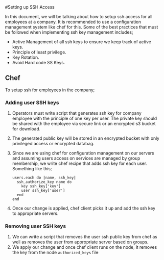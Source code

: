 #Setting up SSH Access

In this document, we will be talking about how to setup ssh access for all employees at a company. It is recommended to use a configuration management system like chef for this. Some of the best practices that must be followed when implementing ssh key management includes;

+ Active Management of all ssh keys to ensure we keep track of active keys.
+ Principle of least privilege.
+ Key Rotation.
+ Avoid Hard code SS Keys.

## Chef

To setup ssh for  employees in the company; 

### Adding user SSH keys

1. Operators must write script that generates ssh key for  company employee with the principle of one key per user. The private key should be shared with the employee via secure link or an encrypted s3 bucket for download.

2. The generated public key will be stored in an encrypted bucket with only privileged access or encrypted databag.

3. Since we are using chef for configuration management on our servers and assuming users access on services are managed by group membership, we write chef recipe that adds ssh key for each user. Something like this;

   ```chef
   users.each do |name, ssh_key|
     ssh_authorize_key name do
       key ssh_key['key']
       user ssh_key['user']
     end
   end
   ```

   

4. Once our change is applied, chef client picks it up and add the ssh key to appropriate servers.

### Removing user SSH keys

1. We can  write a script that removes the user ssh public key from chef as well as removes the user from appropriate  server based on groups.
2. We apply our change and once chef client runs on the node, it removes the key from the node `authorized_keys` file

